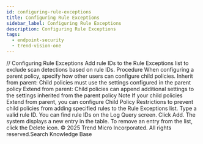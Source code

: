 ```yaml
---
id: configuring-rule-exceptions
title: Configuring Rule Exceptions
sidebar_label: Configuring Rule Exceptions
description: Configuring Rule Exceptions
tags:
  - endpoint-security
  - trend-vision-one
---
```


/*<![CDATA[*/ $('#title').html($('meta[name=map-description]').attr('content')); /*]]>*/ Configuring Rule Exceptions Add rule IDs to the Rule Exceptions list to exclude scan detections based on rule IDs. Procedure When configuring a parent policy, specify how other users can configure child policies. Inherit from parent: Child policies must use the settings configured in the parent policy Extend from parent: Child policies can append additional settings to the settings inherited from the parent policy Note If your child policies Extend from parent, you can configure Child Policy Restrictions to prevent child policies from adding specified rules to the Rule Exceptions list. Type a valid rule ID. You can find rule IDs on the Log Query screen. Click Add. The system displays a new entry in the table. To remove an entry from the list, click the Delete icon. © 2025 Trend Micro Incorporated. All rights reserved.Search Knowledge Base